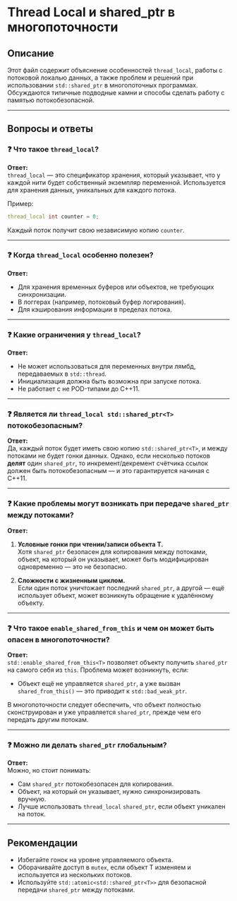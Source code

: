 # Thread Local и shared_ptr в многопоточности

## Описание

Этот файл содержит объяснение особенностей `thread_local`, работы с потоковой локалью данных, а также проблем и решений при использовании `std::shared_ptr` в многопоточных программах. Обсуждаются типичные подводные камни и способы сделать работу с памятью потокобезопасной.

---

## Вопросы и ответы

### ❓ Что такое `thread_local`?

**Ответ:**  
`thread_local` — это спецификатор хранения, который указывает, что у каждой нити будет собственный экземпляр переменной. Используется для хранения данных, уникальных для каждого потока.

Пример:
```cpp
thread_local int counter = 0;
```
Каждый поток получит свою независимую копию `counter`.

---

### ❓ Когда `thread_local` особенно полезен?

**Ответ:**  
- Для хранения временных буферов или объектов, не требующих синхронизации.
- В логгерах (например, потоковый буфер логирования).
- Для кэширования информации в пределах потока.

---

### ❓ Какие ограничения у `thread_local`?

**Ответ:**  
- Не может использоваться для переменных внутри лямбд, передаваемых в `std::thread`.
- Инициализация должна быть возможна при запуске потока.
- Не работает с не POD-типами до C++11.

---

### ❓ Является ли `thread_local std::shared_ptr<T>` потокобезопасным?

**Ответ:**  
Да, каждый поток будет иметь свою копию `std::shared_ptr<T>`, и между потоками не будет гонки данных. Однако, если несколько потоков **делят** один `shared_ptr`, то инкремент/декремент счётчика ссылок должен быть потокобезопасным — и это гарантируется начиная с C++11.

---

### ❓ Какие проблемы могут возникать при передаче `shared_ptr` между потоками?

**Ответ:**

1. **Условные гонки при чтении/записи объекта T.**  
   Хотя `shared_ptr` безопасен для копирования между потоками, объект, на который он указывает, может быть модифицирован одновременно — это не безопасно.

2. **Сложности с жизненным циклом.**  
   Если один поток уничтожает последний `shared_ptr`, а другой — ещё использует объект, может возникнуть обращение к удалённому объекту.

---

### ❓ Что такое `enable_shared_from_this` и чем он может быть опасен в многопоточности?

**Ответ:**  
`std::enable_shared_from_this<T>` позволяет объекту получить `shared_ptr` на самого себя из `this`. Проблема может возникнуть, если:

- Объект ещё не управляется `shared_ptr`, а уже вызван `shared_from_this()` — это приводит к `std::bad_weak_ptr`.

В многопоточности следует обеспечить, что объект полностью сконструирован и уже управляется `shared_ptr`, прежде чем его передать другим потокам.

---

### ❓ Можно ли делать `shared_ptr` глобальным?

**Ответ:**  
Можно, но стоит понимать:

- Сам `shared_ptr` потокобезопасен для копирования.
- Объект, на который он указывает, нужно синхронизировать вручную.
- Лучше использовать `thread_local` `shared_ptr`, если объект уникален на поток.

---

## Рекомендации

- Избегайте гонок на уровне управляемого объекта.
- Оборачивайте доступ в `mutex`, если объект T изменяем и используется из нескольких потоков.
- Используйте `std::atomic<std::shared_ptr<T>>` для безопасной передачи `shared_ptr` между потоками.

